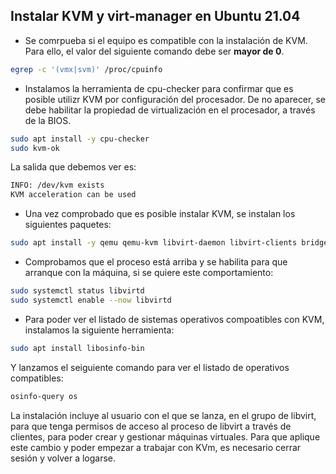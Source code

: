 ## Instalar KVM y virt-manager en Ubuntu 21.04  

- Se comrpueba si el equipo es compatible con la instalación de KVM. Para ello, el valor del siguiente comando debe ser **mayor de 0**.
```bash
egrep -c '(vmx|svm)' /proc/cpuinfo
```
- Instalamos la herramienta de cpu-checker para confirmar que es posible utilizr KVM por configuración del procesador. De no aparecer, se debe habilitar la propiedad de virtualización en el procesador, a través de la BIOS.
```bash
sudo apt install -y cpu-checker
sudo kvm-ok
```
La salida que debemos ver es:
```bash
INFO: /dev/kvm exists
KVM acceleration can be used
```
- Una vez comprobado que es posible instalar KVM, se instalan los siguientes paquetes:
```bash
sudo apt install -y qemu qemu-kvm libvirt-daemon libvirt-clients bridge-utils virt-manager
```

- Comprobamos que el proceso está arriba y se habilita para que arranque con la máquina, si se quiere este comportamiento:
```bash
sudo systemctl status libvirtd
sudo systemctl enable --now libvirtd
```
- Para poder ver el listado de sistemas operativos compoatibles con KVM, instalamos la siguiente herramienta:
```bash
sudo apt install libosinfo-bin
```
Y lanzamos el seiguiente comando para ver el listado de operativos compatibles:
```bash
osinfo-query os
```
La instalación incluye al usuario con el que se lanza, en el grupo de libvirt, para que tenga permisos de acceso al proceso de libvirt a través de clientes, para poder crear y gestionar máquinas virtuales. Para que aplique este cambio y poder empezar a trabajar con KVm, es necesario cerrar sesión y volver a logarse.
